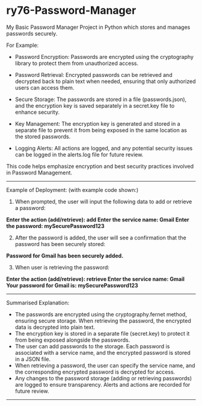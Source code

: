 # ry76-Password-Manager

My Basic Password Manager Project in Python which stores and manages passwords securely.

For Example:

- Password Encryption: Passwords are encrypted using the cryptography library to protect them from unauthorized access.

- Password Retrieval: Encrypted passwords can be retrieved and decrypted back to plain text when needed, ensuring that only authorized users can access them.

- Secure Storage: The passwords are stored in a file (passwords.json), and the encryption key is saved separately in a secret.key file to enhance security.

- Key Management: The encryption key is generated and stored in a separate file to prevent it from being exposed in the same location as the stored passwords.

- Logging Alerts: All actions are logged, and any potential security issues can be logged in the alerts.log file for future review.
  
  
This code helps emphasize encryption and best security practices involved in Password Management.
_________________________________________________________________________________________________________________________________________________________________________
Example of Deployment: (with example code shown:)
1. When prompted, the user will input the following data to add or retrieve a password:

**Enter the action (add/retrieve): add  Enter the service name: Gmail  Enter the password: mySecurePassword123**

2. After the password is added, the user will see a confirmation that the password has been securely stored:

**Password for Gmail has been securely added.**

3. When user is retrieving the password:

**Enter the action (add/retrieve): retrieve
Enter the service name: Gmail
Your password for Gmail is: mySecurePassword123**

_________________________________________________________________________________________________________________________________________________________________________
Summarised Explanation:

- The passwords are encrypted using the cryptography.fernet method, ensuring secure storage. When retrieving the password, the encrypted data is decrypted into plain text.
- The encryption key is stored in a separate file (secret.key) to protect it from being exposed alongside the passwords.
- The user can add passwords to the storage. Each password is associated with a service name, and the encrypted password is stored in a JSON file.
- When retrieving a password, the user can specify the service name, and the corresponding encrypted password is decrypted for access.
- Any changes to the password storage (adding or retrieving passwords) are logged to ensure transparency. Alerts and actions are recorded for future review.
_________________________________________________________________________________________________________________________________________________________________________
